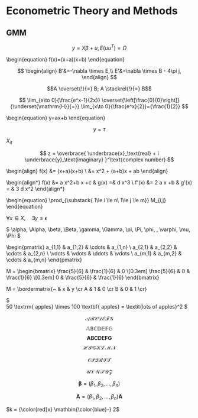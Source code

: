 # Econometric Theory and Methods

## GMM

$$y=X\beta + u,   \, E(uu^T)=\Omega $$



\begin{equation} 
 f(x)=(x+a)(x+b)
\end{equation}

$$
\begin{align}
        B'&=-\nabla \times E,\\
        E'&=\nabla \times B - 4\pi j,
\end{align}
$$

$$A \overset{!}{=} B; A \stackrel{!}{=} B$$

$$
 \lim_{x\to 0}{\frac{e^x-1}{2x}}
 \overset{\left[\frac{0}{0}\right]}{\underset{\mathrm{H}}{=}}
 \lim_{x\to 0}{\frac{e^x}{2}}={\frac{1}{2}}
$$

\begin{equation}
y=ax+b
\end{equation}

$$y=\tau $$


$X_{it}$

$$
 z = \overbrace{
   \underbrace{x}_\text{real} + i
   \underbrace{y}_\text{imaginary}
  }^\text{complex number}
$$





\begin{align}
 f(x) &= (x+a)(x+b) \\
      &= x^2 + (a+b)x + ab
\end{align}


\begin{align*}
 f(x)  &= a x^2+b x +c   &   g(x)  =& d x^3 \\
 f'(x) &= 2 a x +b       &   g'(x)      = & 3 d x^2
\end{align*}


\begin{equation}
  \prod_{\substack{
            1\le i \le n\\
            1\le j \le m}}
     M_{i,j}
\end{equation}

$\forall x \in X, \quad \exists y \leq \epsilon$

$
\alpha, \Alpha, \beta, \Beta, \gamma, \Gamma, \pi, \Pi, \phi, , \varphi, \mu, \Phi
$




 \begin{pmatrix}
  a_{1,1} & a_{1,2} & \cdots & a_{1,n} \\
  a_{2,1} & a_{2,2} & \cdots & a_{2,n} \\
  \vdots  & \vdots  & \ddots & \vdots  \\
  a_{m,1} & a_{m,2} & \cdots & a_{m,n} 
 \end{pmatrix}


M = \begin{bmatrix}
       \frac{5}{6} & \frac{1}{6} & 0           \\[0.3em]
       \frac{5}{6} & 0           & \frac{1}{6} \\[0.3em]
       0           & \frac{5}{6} & \frac{1}{6}
     \end{bmatrix}

M = \bordermatrix{~ & x & y \cr
                  A & 1 & 0 \cr
                  B & 0 & 1 \cr}
 
 $                 
50 \textrm{ apples} \times 100
 \textbf{ apples} = \textit{lots of apples}^2
$


$$
\mathcal{ABCDEFG}
$$
$$
\mathbb{ABCDEFG}
$$
$$
\mathbf{ABCDEFG}
$$
$$
\mathcal{HIGKLMN}
$$

$$
\mathcal{OPQRST}
$$


$$
\mathcal{UVWXYZ}
$$

$$
\boldsymbol{\beta} = (\beta_1,\beta_2,\dotsc,\beta_n)
$$

$$
\mathbf{A} = (\beta_1,\beta_2,\dotsc,\beta_n)
\boldsymbol{A}
$$


$k = {\color{red}x} \mathbin{\color{blue}-} 2$
